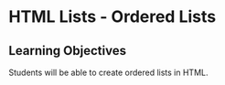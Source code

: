 # HTML Lists - Ordered Lists

## Learning Objectives
Students will be able to create ordered lists in HTML.